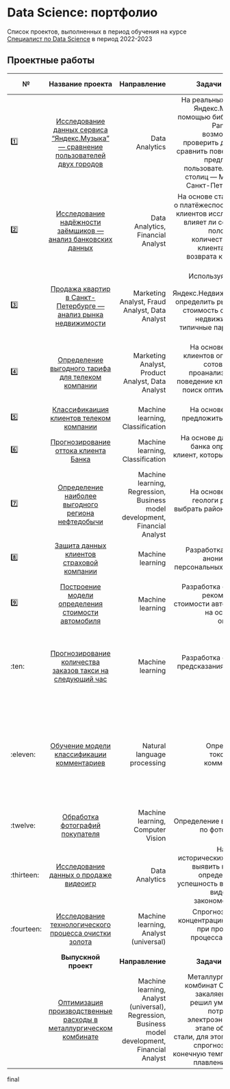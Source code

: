 # Data Science: портфолио
Список проектов, выполненных в период обучения на курсе [Специалист по Data Science](https://practicum.yandex.ru/data-scientist/) в период 2022-2023

## **Проектные работы** 
| №          |                                                                              Название проекта                                                                              |                                                                                      Направление |                                                                                                                                                                                Задачи проекта |                                                                                                                                                                                                                                                                                                                                                                                                                                                                                                                                                                                                                                                                                                                                                                                                                                                                                                                                                                                                                                                                                                                                                                                                                                                                                                                                                Использованные библиотеки |   
|------------|:--------------------------------------------------------------------------------------------------------------------------------------------------------------------------:|-------------------------------------------------------------------------------------------------:|----------------------------------------------------------------------------------------------------------------------------------------------------------------------------------------------:|-------------------------------------------------------------------------------------------------------------------------------------------------------------------------------------------------------------------------------------------------------------------------------------------------------------------------------------------------------------------------------------------------------------------------------------------------------------------------------------------------------------------------------------------------------------------------------------------------------------------------------------------------------------------------------------------------------------------------------------------------------------------------------------------------------------------------------------------------------------------------------------------------------------------------------------------------------------------------------------------------------------------------------------------------------------------------------------------------------------------------------------------------------------------------------------------------------------------------------------------------------------------------------------------------------------------------------------------------------------------------:|
| :one:      |      [Исследование данных сервиса “Яндекс.Музыка” — сравнение пользователей двух городов](https://github.com/RedAlexDad/YandexPracticum/tree/project_1_yandex_music)       |                                                                                   Data Analytics |    На реальных данных Яндекс.Музыки c помощью библиотеки Pandas и её возможностей проверить данные и сравнить поведение и предпочтения пользователей двух столиц — Москвы и Санкт-Петербурга. |                                                                                                                                                                                                                                                                                                                                                                                                                                                                                                                                                                                                                                                                                                                                                                                                                                                                                                                                                                                                                                                                                                                                                                                                                                                             ![Pandas](https://img.shields.io/badge/pandas-%23150458.svg?style=for-the-badge&logo=pandas&logoColor=white) |
| :two:      | [Исследование надёжности заёмщиков — анализ банковских данных](https://github.com/RedAlexDad/YandexPracticum/tree/project_2_investigation_of_the_reliability_of_borrowers) |                                                                Data Analytics, Financial Analyst |                                       На основе статистики о платёжеспособности клиентов исследовать влияет ли семейное положение и количество детей клиента на факт возврата кредита в срок. |                                                                                                                                                                                                                                                                                                                                                                                                                                                                                                                                                                                                                                                                                                                                                                                                                                                                                                                                                                                                                                                                                                                                                                                                                                                             ![Pandas](https://img.shields.io/badge/pandas-%23150458.svg?style=for-the-badge&logo=pandas&logoColor=white) |
| :three:    |           [Продажа квартир в Санкт-Петербурге — анализ рынка недвижимости](https://github.com/RedAlexDad/YandexPracticum/tree/project_3_research_data_analysis)            |                                                   Marketing Analyst, Fraud Analyst, Data Analyst |                                                               Используя данные сервиса Яндекс.Недвижимость, определить рыночную стоимость объектов недвижимости и типичные параметры квартир. |                                                                                                                                                                                                                                                                                                                                                                                                                                                                                                                                                                                                                                                                                                                                                                                                                                                                                                                                                                                                                                                                                                                                    ![Pandas](https://img.shields.io/badge/pandas-%23150458.svg?style=for-the-badge&logo=pandas&logoColor=white) ![Matplotlib](https://img.shields.io/badge/Matplotlib-%23ffffff.svg?style=for-the-badge&logo=Matplotlib&logoColor=black) |
| :four:     |                [Определение выгодного тарифа для телеком компании](https://github.com/RedAlexDad/YandexPracticum/tree/project_4_statistical_data_analysis)                 |                                                 Marketing Analyst, Product Analyst, Data Analyst |                                                                            На основе данных клиентов оператора сотовой связи проанализировать поведение клиентов и поиск оптимального тарифа. |                                                                                                                                                                                                                                                                                                                                                                                                                                                                                                                                                                                                                                                                                                                                                                                                                                                                                                                                                                                                                         ![Pandas](https://img.shields.io/badge/pandas-%23150458.svg?style=for-the-badge&logo=pandas&logoColor=white) ![Matplotlib](https://img.shields.io/badge/Matplotlib-%23ffffff.svg?style=for-the-badge&logo=Matplotlib&logoColor=black) ![SciPy](https://img.shields.io/badge/SciPy-%230C55A5.svg?style=for-the-badge&logo=scipy&logoColor=%white) |
| :five:     |                     [Классификаиция клиентов телеком компании](https://github.com/RedAlexDad/YandexPracticum/tree/project_5_recommendation_of_tariffs)                     |                                                                 Machine learning, Classification |                                                                                                                                                    На основе данных предложить клиенту тариф. |                                                                                                                                                                                                                                                                                                                                                                                                                                                                                                                                                                                                                                                                                                                                                                                                                                                                                                                                                                                                                                                                                                                             ![Pandas](https://img.shields.io/badge/pandas-%23150458.svg?style=for-the-badge&logo=pandas&logoColor=white) ![scikit-learn](https://img.shields.io/badge/scikit--learn-%23F7931E.svg?style=for-the-badge&logo=scikit-learn&logoColor=white) |
| :six:      |                           [Прогнозирование оттока клиента Банка](https://github.com/RedAlexDad/YandexPracticum/tree/project_6_customer_outflow)                            |                                                                 Machine learning, Classification |                                                                                                                              На основе данных из банка определить клиент, который может уйти. |                                                                                                                                                                                                                                                                                                                                                                                                                                                                                                                                                                                                                                                                                                                                                                                                                                                                                          ![Pandas](https://img.shields.io/badge/pandas-%23150458.svg?style=for-the-badge&logo=pandas&logoColor=white) ![NumPy](https://img.shields.io/badge/numpy-%23013243.svg?style=for-the-badge&logo=numpy&logoColor=white) ![Matplotlib](https://img.shields.io/badge/Matplotlib-%23ffffff.svg?style=for-the-badge&logo=Matplotlib&logoColor=black) ![scikit-learn](https://img.shields.io/badge/scikit--learn-%23F7931E.svg?style=for-the-badge&logo=scikit-learn&logoColor=white) |
| :seven:    |           [Определение наиболее выгодного региона нефтедобычи](https://github.com/RedAlexDad/YandexPracticum/tree/project_7_choosing_the_location_for_the_well)            |                      Machine learning, Regression, Business model development, Financial Analyst |                                                                                                                                 На основе данных геологи разведки выбрать район добычи нефти. |                                                                                                                                                                                                                                                                                                                                                                                                                                                                                                                                                                                                                                                                                                                                                                                                                                                                                                                                                                                                    ![Pandas](https://img.shields.io/badge/pandas-%23150458.svg?style=for-the-badge&logo=pandas&logoColor=white) ![Matplotlib](https://img.shields.io/badge/Matplotlib-%23ffffff.svg?style=for-the-badge&logo=Matplotlib&logoColor=black) ![scikit-learn](https://img.shields.io/badge/scikit--learn-%23F7931E.svg?style=for-the-badge&logo=scikit-learn&logoColor=white) |
| :eight:    |              [Защита данных клиентов страховой компании](https://github.com/RedAlexDad/YandexPracticum/tree/project_8_protection_of_personal_data_of_clients)              |                                                                                 Machine learning |                                                                                                                                           Разработка модели анонимизации персональных данных. |                                                                                                                                                                                                                                                                                                                                                                                                                                                                                                                                                                                                                                                                                                                                                                                                                                                                                                         ![Pandas](https://img.shields.io/badge/pandas-%23150458.svg?style=for-the-badge&logo=pandas&logoColor=white) ![scikit-learn](https://img.shields.io/badge/scikit--learn-%23F7931E.svg?style=for-the-badge&logo=scikit-learn&logoColor=white) ![NumPy](https://img.shields.io/badge/numpy-%23013243.svg?style=for-the-badge&logo=numpy&logoColor=white) ![LaTeX](https://img.shields.io/badge/latex-%23008080.svg?style=for-the-badge&logo=latex&logoColor=white) |     
| :nine:     |              [Построение модели определения стоимости автомобиля](https://github.com/RedAlexDad/YandexPracticum/tree/project_9_determining_the_cost_of_cars)               |                                                                                 Machine learning |                                                                                                                  Разработка системы рекомендации стоимости автомобиля на основе его описания. |                                                                                                                                                                                                                                                                                                                                                                                                                                                                                                                                                                                                                                                                                                                              ![Pandas](https://img.shields.io/badge/pandas-%23150458.svg?style=for-the-badge&logo=pandas&logoColor=white) ![scikit-learn](https://img.shields.io/badge/scikit--learn-%23F7931E.svg?style=for-the-badge&logo=scikit-learn&logoColor=white) ![NumPy](https://img.shields.io/badge/numpy-%23013243.svg?style=for-the-badge&logo=numpy&logoColor=white) ![Matplotlib](https://img.shields.io/badge/Matplotlib-%23ffffff.svg?style=for-the-badge&logo=Matplotlib&logoColor=black) ![CatBoost](https://img.shields.io/badge/-CatBoost-blue?style=for-the-badge) ![LightGBM](https://img.shields.io/badge/-LightGBM-orange?style=for-the-badge) |    
| :ten:      |             [Прогнозирование количества заказов такси на следующий час](https://github.com/RedAlexDad/YandexPracticum/tree/project_10_forecasting_taxi_orders)             |                                                                                 Machine learning |                                                                                                                                                Разработка системы предсказания объема заказа. |                                                                                                                                                                                                                                                                                                                                                                                                                                               ![Pandas](https://img.shields.io/badge/pandas-%23150458.svg?style=for-the-badge&logo=pandas&logoColor=white) ![NumPy](https://img.shields.io/badge/numpy-%23013243.svg?style=for-the-badge&logo=numpy&logoColor=white) ![Matplotlib](https://img.shields.io/badge/Matplotlib-%23ffffff.svg?style=for-the-badge&logo=Matplotlib&logoColor=black) ![scikit-learn](https://img.shields.io/badge/scikit--learn-%23F7931E.svg?style=for-the-badge&logo=scikit-learn&logoColor=white) ![Seaborn](https://img.shields.io/badge/Seaborn-%238FBAC8.svg?style=for-the-badge&logo=seaborn&logoColor=white) ![Statsmodels](https://img.shields.io/badge/statsmodels-%230764AD.svg?style=for-the-badge&logo=statsmodels&logoColor=white) ![XGBoost](https://img.shields.io/badge/XGBoost-%23F0A30A.svg?style=for-the-badge&logo=XGBoost&logoColor=white) ![LightGBM](https://img.shields.io/badge/-LightGBM-orange?style=for-the-badge) |    
| :eleven:   |                      [Обучение модели классификации комментариев](https://github.com/RedAlexDad/YandexPracticum/tree/project_11_project_for_Wikishop)                      |                                                                      Natural language processing |                                                                                                                                                          Определение токсичности комментарии. | ![Pandas](https://img.shields.io/badge/pandas-%23150458.svg?style=for-the-badge&logo=pandas&logoColor=white) ![Matplotlib](https://img.shields.io/badge/Matplotlib-%23ffffff.svg?style=for-the-badge&logo=Matplotlib&logoColor=black) ![Seaborn](https://img.shields.io/badge/Seaborn-%238FBAC8.svg?style=for-the-badge&logo=seaborn&logoColor=white) ![BERT](https://img.shields.io/badge/BERT-%231DA1F2.svg?style=for-the-badge&logo=bert&logoColor=white) ![Nltk](https://img.shields.io/badge/-Nltk-green?style=for-the-badge) ![re](https://img.shields.io/badge/-re-yellow?style=for-the-badge)  ![Statsmodels](https://img.shields.io/badge/statsmodels-%230764AD.svg?style=for-the-badge&logo=statsmodels&logoColor=white) ![XGBoost](https://img.shields.io/badge/XGBoost-%23F0A30A.svg?style=for-the-badge&logo=XGBoost&logoColor=white) ![LightGBM](https://img.shields.io/badge/-LightGBM-orange?style=for-the-badge) ![scikit-learn](https://img.shields.io/badge/scikit--learn-%23F7931E.svg?style=for-the-badge&logo=scikit-learn&logoColor=white) ![CatBoost](https://img.shields.io/badge/-CatBoost-blue?style=for-the-badge) ![PyTorch](https://img.shields.io/badge/PyTorch-%23EE4C2C.svg?style=for-the-badge&logo=PyTorch&logoColor=white) ![NumPy](https://img.shields.io/badge/numpy-%23013243.svg?style=for-the-badge&logo=numpy&logoColor=white) |    
| :twelve:   |                              [Обработка фотографий покупателя](https://github.com/RedAlexDad/YandexPracticum/tree/project_12_computer_vision)                              |                                                                Machine learning, Computer Vision |                                                                                                                                                           Определение возраста по фотографии. |                                                                                                                                                                                                                                                                                                                                                                                                                                                                                                                                                                                                                                                                                                                                                                                                                                                                                                                ![Pandas](https://img.shields.io/badge/pandas-%23150458.svg?style=for-the-badge&logo=pandas&logoColor=white) ![Matplotlib](https://img.shields.io/badge/Matplotlib-%23ffffff.svg?style=for-the-badge&logo=Matplotlib&logoColor=black) ![NumPy](https://img.shields.io/badge/numpy-%23013243.svg?style=for-the-badge&logo=numpy&logoColor=white) ![Keras](https://img.shields.io/badge/Keras-%23D00000.svg?style=for-the-badge&logo=keras&logoColor=white) |    
| :thirteen: |                            [Исследование данных о продаже видеоигр](https://github.com/RedAlexDad/YandexPracticum/tree/prefabricated_project_1)                            |                                                                                   Data Analytics |                                                                                   На основе исторических данных выявить причину, определяющую успешность выпусков видеоигр по закономерности. |                                                                                                                                                                                                                                                                                                                                                                                                                                                                                                                                                                                                                                                                                                                                                                                                                                                                                                                                                                                                                         ![Pandas](https://img.shields.io/badge/pandas-%23150458.svg?style=for-the-badge&logo=pandas&logoColor=white) ![Matplotlib](https://img.shields.io/badge/Matplotlib-%23ffffff.svg?style=for-the-badge&logo=Matplotlib&logoColor=black) ![SciPy](https://img.shields.io/badge/SciPy-%230C55A5.svg?style=for-the-badge&logo=scipy&logoColor=%white) |    
| :fourteen: |          [Исследование технологического процесса очистки золота](https://github.com/RedAlexDad/YandexPracticum/tree/prefabricated_project_2_gold_mining_industry)          |                                                            Machine learning, Analyst (universal) |                                                                                                                   Спрогнозировать концентрацию золота при проведении процесса очистки золота. |                                                                                                                                                                                                                                                                                                                                                                                                                                                                                                                                                                                                                                                                                                                                                                               ![Pandas](https://img.shields.io/badge/pandas-%23150458.svg?style=for-the-badge&logo=pandas&logoColor=white) ![NumPy](https://img.shields.io/badge/numpy-%23013243.svg?style=for-the-badge&logo=numpy&logoColor=white) ![Matplotlib](https://img.shields.io/badge/Matplotlib-%23ffffff.svg?style=for-the-badge&logo=Matplotlib&logoColor=black) ![SciPy](https://img.shields.io/badge/SciPy-%230C55A5.svg?style=for-the-badge&logo=scipy&logoColor=%white) ![scikit-learn](https://img.shields.io/badge/scikit--learn-%23F7931E.svg?style=for-the-badge&logo=scikit-learn&logoColor=white) |    
|            |                                                                            **Выпускной проект**                                                                            |                                                                                  **Направление** |                                                                                                                                                                           **Задачи проекта**  |                                                                                                                                                                                                                                                                                                                                                                                                                                                                                                                                                                                                                                                                                                                                                                                                                                                                                                                                                                                                                                                                                                                                                                                                                                                                                                                                            **Использованные библиотеки** |   
|            |                 [Оптимизация производственные расходы в металлургическом комбинате](https://github.com/RedAlexDad/YandexPracticum/tree/graduation_project)                 | Machine learning, Analyst (universal), Regression, Business model development, Financial Analyst | Металлургический комбинат ООО «Так закаляем сталь» решил уменьшить потребление электроэнергии на этапе обработки стали, для этого нужно спрогнозировать конечную температуру плавления стали. |                                                                                                                                                                                                                                                                                                                                                                                                                                                                                              ![Pandas](https://img.shields.io/badge/pandas-%23150458.svg?style=for-the-badge&logo=pandas&logoColor=white) ![NumPy](https://img.shields.io/badge/numpy-%23013243.svg?style=for-the-badge&logo=numpy&logoColor=white) ![Matplotlib](https://img.shields.io/badge/Matplotlib-%23ffffff.svg?style=for-the-badge&logo=Matplotlib&logoColor=black) ![Seaborn](https://img.shields.io/badge/Seaborn-%238FBAC8.svg?style=for-the-badge&logo=seaborn&logoColor=white) ![scikit-learn](https://img.shields.io/badge/scikit--learn-%23F7931E.svg?style=for-the-badge&logo=scikit-learn&logoColor=white) ![LightGBM](https://img.shields.io/badge/-LightGBM-orange?style=for-the-badge) ![CatBoost](https://img.shields.io/badge/-CatBoost-blue?style=for-the-badge) ![XGBoost](https://img.shields.io/badge/XGBoost-%23F0A30A.svg?style=for-the-badge&logo=XGBoost&logoColor=white) |    


final

<!-- 
Скрытые стеки
![Python](https://img.shields.io/badge/python-3670A0?style=for-the-badge&logo=python&logoColor=ffdd54) 
![Pandas](https://img.shields.io/badge/pandas-%23150458.svg?style=for-the-badge&logo=pandas&logoColor=white) 
![scikit-learn](https://img.shields.io/badge/scikit--learn-%23F7931E.svg?style=for-the-badge&logo=scikit-learn&logoColor=white) 
![NumPy](https://img.shields.io/badge/numpy-%23013243.svg?style=for-the-badge&logo=numpy&logoColor=white) 
![Nltk](https://img.shields.io/badge/-Nltk-green?style=for-the-badge) 
![re](https://img.shields.io/badge/-re-yellow?style=for-the-badge) 
![PyTorch](https://img.shields.io/badge/PyTorch-%23EE4C2C.svg?style=for-the-badge&logo=PyTorch&logoColor=white) 
![Transformers](https://img.shields.io/badge/-Transformers-blueviolet?style=for-the-badge) 
![CatBoost](https://img.shields.io/badge/-CatBoost-blue?style=for-the-badge) 
![Gensim](https://img.shields.io/badge/-Gensim-grey?style=for-the-badge) 
![imbalanced-learn](https://img.shields.io/badge/-imbalanced--learn-red?style=for-the-badge) 
![tqdm](https://img.shields.io/badge/-tqdm-succes?style=for-the-badge)
![Matplotlib](https://img.shields.io/badge/Matplotlib-%23ffffff.svg?style=for-the-badge&logo=Matplotlib&logoColor=black) 
![SciPy](https://img.shields.io/badge/SciPy-%230C55A5.svg?style=for-the-badge&logo=scipy&logoColor=%white)
![Seaborn](https://img.shields.io/badge/Seaborn-%238FBAC8.svg?style=for-the-badge&logo=seaborn&logoColor=white)
![Statsmodels](https://img.shields.io/badge/statsmodels-%230764AD.svg?style=for-the-badge&logo=statsmodels&logoColor=white)
![LightGBM](https://img.shields.io/badge/-LightGBM-orange?style=for-the-badge)
![XGBoost](https://img.shields.io/badge/XGBoost-%23F0A30A.svg?style=for-the-badge&logo=XGBoost&logoColor=white)
![Keras](https://img.shields.io/badge/Keras-%23D00000.svg?style=for-the-badge&logo=keras&logoColor=white)
-->